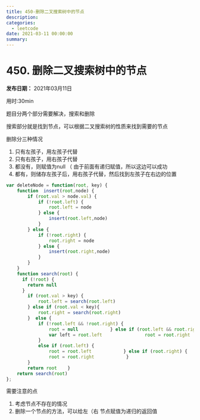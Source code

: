 ```yaml
---
title: 450-删除二叉搜索树中的节点
description: 
categories:
  - leetcode
date: 2021-03-11 00:00:00
summary: 
---
```


# 450. 删除二叉搜索树中的节点

**发布日期：** 2021年03月11日

用时:30min

题目分两个部分需要解决，搜索和删除

搜索部分就是找到节点，可以根据二叉搜索树的性质来找到需要的节点

删除分三种情况

1. 只有左孩子，用左孩子代替
1. 只有右孩子，用右孩子代替
1. 都没有，则赋值为null （ 由于前面有递归赋值，所以这边可以成功
1. 都有，则储存左孩子后，用右孩子代替，然后找到左孩子在右边的位置
```javascript
var deleteNode = function(root, key) {
    function  insert(root,node) {
        if (root.val > node.val) {
            if (!root.left) {
                root.left = node
            } else {
                insert(root.left,node)
            }
        } else {
            if (!root.right) {
                root.right = node
            } else {
                insert(root.right,node)
            }
        }
    }
    function search(root) {
      if (!root) {
        return null
      }
        if (root.val > key) {
            root.left = search(root.left)
        } else if (root.val < key){
            root.right = search(root.right)
        }  else {
            if (!root.left && !root.right) {
                root = null            } else if (root.left && root.right) {
                var left = root.left                root = root.right                insert(root,left)
            }
            else if (root.left) {
                root = root.left            } else if (root.right) {
                root = root.right            }
        }
        return root    }
    return search(root)
};
```

需要注意的点

1. 考虑节点不存在的情况
1. 删除一个节点的方法，可以给左（右 节点赋值为递归的返回值
